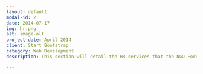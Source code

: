 ```yaml
---
layout: default
modal-id: 2
date: 2014-07-17
img: hr.png
alt: image-alt
project-date: April 2014
client: Start Bootstrap
category: Web Development
description: This section will detail the HR services that the NGO Forum provide/facilitate. Please check back later as its still a work in progress.

---
```

